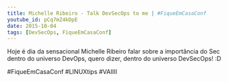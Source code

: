 ```yaml
---
title: Michelle Ribeiro - Talk DevSecOps to me | #FiqueEmCasaConf
youtube_id: pCq7mZ4kDpE
date: 2015-10-04
tags: [DevSecOps, FiqueEmCasaConf]
---
```


Hoje é dia da sensacional Michelle Ribeiro falar sobre a importância do Sec dentro do universo DevOps, quero dizer, dentro do universo DevSecOps! :D

#FiqueEmCasaConf #LINUXtips #VAIIII
